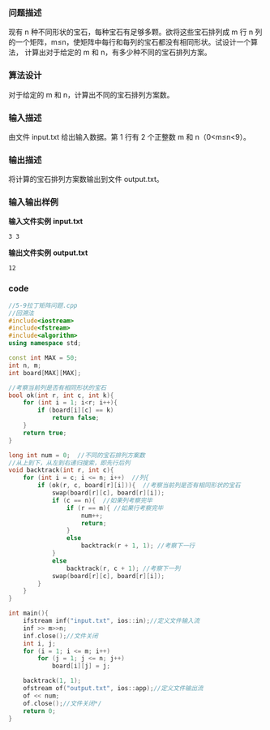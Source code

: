 ### 问题描述

现有 n 种不同形状的宝石，每种宝石有足够多颗。欲将这些宝石排列成 m 行 n 列的一个矩阵，m≤n，使矩阵中每行和每列的宝石都没有相同形状。试设计一个算法， 计算出对于给定的 m 和 n，有多少种不同的宝石排列方案。 

### 算法设计

对于给定的 m 和 n，计算出不同的宝石排列方案数。

### 输入描述

由文件 input.txt 给出输入数据。第 1 行有 2 个正整数 m 和 n（0<m≤n<9）。

### 输出描述

将计算的宝石排列方案数输出到文件 output.txt。

### 输入输出样例
**输入文件实例**
**input.txt**

```
3 3                          
```

**输出文件实例**
**output.txt**
```
12
```

### code
```c++
//5-9拉丁矩阵问题.cpp
//回溯法
#include<iostream>
#include<fstream>
#include<algorithm>
using namespace std;

const int MAX = 50;
int n, m;
int board[MAX][MAX];

//考察当前列是否有相同形状的宝石
bool ok(int r, int c, int k){
	for (int i = 1; i<r; i++){
		if (board[i][c] == k)
			return false;
	}
	return true;
}

long int num = 0;  //不同的宝石排列方案数
//从上到下，从左到右递归搜索，即先行后列
void backtrack(int r, int c){
	for (int i = c; i <= n; i++)  //列{
		if (ok(r, c, board[r][i])){  //考察当前列是否有相同形状的宝石
			swap(board[r][c], board[r][i]);
			if (c == n){  //如果列考察完毕
				if (r == m){ //如果行考察完毕
					num++;
					return;
				}
				else
					backtrack(r + 1, 1); //考察下一行
			}
			else
				backtrack(r, c + 1); //考察下一列
			swap(board[r][c], board[r][i]);
		}
	}
}

int main(){
	ifstream inf("input.txt", ios::in);//定义文件输入流	
	inf >> m>>n;
	inf.close();//文件关闭
	int i, j;
	for (i = 1; i <= m; i++)
		for (j = 1; j <= n; j++)
			board[i][j] = j;

	backtrack(1, 1);
	ofstream of("output.txt", ios::app);//定义文件输出流
	of << num;
	of.close();//文件关闭*/
	return 0;
}





```



